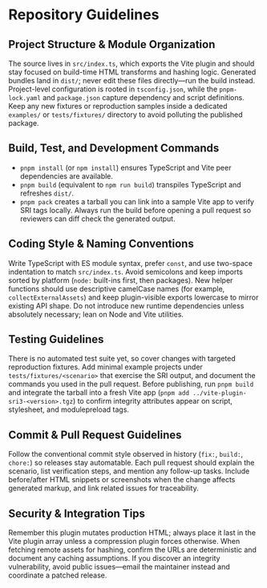 # Repository Guidelines

## Project Structure & Module Organization
The source lives in `src/index.ts`, which exports the Vite plugin and should stay focused on build-time HTML transforms and hashing logic. Generated bundles land in `dist/`; never edit these files directly—run the build instead. Project-level configuration is rooted in `tsconfig.json`, while the `pnpm-lock.yaml` and `package.json` capture dependency and script definitions. Keep any new fixtures or reproduction samples inside a dedicated `examples/` or `tests/fixtures/` directory to avoid polluting the published package.

## Build, Test, and Development Commands
- `pnpm install` (or `npm install`) ensures TypeScript and Vite peer dependencies are available.
- `pnpm build` (equivalent to `npm run build`) transpiles TypeScript and refreshes `dist/`.
- `pnpm pack` creates a tarball you can link into a sample Vite app to verify SRI tags locally.
Always run the build before opening a pull request so reviewers can diff check the generated output.

## Coding Style & Naming Conventions
Write TypeScript with ES module syntax, prefer `const`, and use two-space indentation to match `src/index.ts`. Avoid semicolons and keep imports sorted by platform (`node:` built-ins first, then packages). New helper functions should use descriptive camelCase names (for example, `collectExternalAssets`) and keep plugin-visible exports lowercase to mirror existing API shape. Do not introduce new runtime dependencies unless absolutely necessary; lean on Node and Vite utilities.

## Testing Guidelines
There is no automated test suite yet, so cover changes with targeted reproduction fixtures. Add minimal example projects under `tests/fixtures/<scenario>` that exercise the SRI output, and document the commands you used in the pull request. Before publishing, run `pnpm build` and integrate the tarball into a fresh Vite app (`pnpm add ../vite-plugin-sri3-<version>.tgz`) to confirm integrity attributes appear on script, stylesheet, and modulepreload tags.

## Commit & Pull Request Guidelines
Follow the conventional commit style observed in history (`fix:`, `build:`, `chore:`) so releases stay automatable. Each pull request should explain the scenario, list verification steps, and mention any follow-up tasks. Include before/after HTML snippets or screenshots when the change affects generated markup, and link related issues for traceability.

## Security & Integration Tips
Remember this plugin mutates production HTML; always place it last in the Vite plugin array unless a compression plugin forces otherwise. When fetching remote assets for hashing, confirm the URLs are deterministic and document any caching assumptions. If you discover an integrity vulnerability, avoid public issues—email the maintainer instead and coordinate a patched release.
